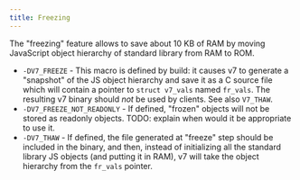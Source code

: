 ```yaml
---
title: Freezing
---
```


The "freezing" feature allows to save about 10 KB of RAM by moving JavaScript
object hierarchy of standard library from RAM to ROM.

- `-DV7_FREEZE` - This macro is defined by build: it causes v7 to generate a
  "snapshot" of the JS object hierarchy and save it as a C source file which
  will contain a pointer to `struct v7_vals` named `fr_vals`. The resulting
  v7 binary should _not_ be used by clients. See also `V7_THAW`.
- `-DV7_FREEZE_NOT_READONLY` - If defined, "frozen" objects will not be stored
  as readonly objects. TODO: explain when would it be appropriate to use it.
- `-DV7_THAW` - If defined, the file generated at "freeze" step should be
  included in the binary, and then, instead of initializing all the standard
  library JS objects (and putting it in RAM), v7 will take the object hierarchy
  from the `fr_vals` pointer.
